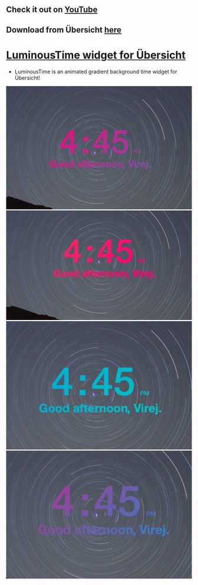 <!-- [![Github All Releases](https://img.shields.io/github/downloads/virejdasani/LuminousTime/total.svg)]() -->

## Check it out on [YouTube](https://www.youtube.com/watch?v=fIkZ2jOVJVk)
## Download from Übersicht [here](http://tracesof.net/uebersicht-widgets/#LuminousTime)

# [LuminousTime widget for Übersicht](https://www.youtube.com/watch?v=fIkZ2jOVJVk)
- LuminousTime is an animated gradient background time widget for Übersicht!

![](https://github.com/virejdasani/LuminousTime/blob/master/assets/LuminousTime0.png)
![](https://github.com/virejdasani/LuminousTime/blob/master/assets/LuminousTime1.png)
![](https://github.com/virejdasani/LuminousTime/blob/master/assets/LuminousTime2.png)
![](https://github.com/virejdasani/LuminousTime/blob/master/assets/LuminousTime3.png)
